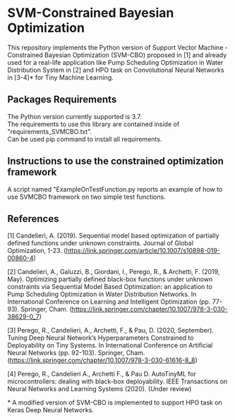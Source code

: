 # SVM-Constrained Bayesian Optimization 
This repository implements the Python version of Support Vector Machine - Constrained Bayesian Optimization (SVM-CBO) proposed in [1] and already used for a real-life application like Pump Scheduling Optimization in Water Distribution System in [2] and HPO task on Convolutional Neural Networks in [3-4]\* for Tiny Machine Learning.

## Packages Requirements
The Python version currently supported is 3.7.  
The requirements to use this library are contained inside of "requirements_SVMCBO.txt".  
Can be used pip command to install all requirements.

## Instructions to use the constrained optimization framework
A script named "ExampleOnTestFunction.py reports an example of how to use SVMCBO framework on two simple test functions.

## References

[1] Candelieri, A. (2019). Sequential model based optimization of partially defined functions under unknown constraints. Journal of Global Optimization, 1-23. (https://link.springer.com/article/10.1007/s10898-019-00860-4)

[2] Candelieri, A., Galuzzi, B., Giordani, I., Perego, R., & Archetti, F. (2019, May). Optimizing partially defined black-box functions under unknown constraints via Sequential Model Based Optimization: an application to Pump Scheduling Optimization in Water Distribution Networks. In International Conference on Learning and Intelligent Optimization (pp. 77-93). Springer, Cham. (https://link.springer.com/chapter/10.1007/978-3-030-38629-0_7)

[3] Perego, R., Candelieri, A., Archetti, F., & Pau, D. (2020, September). Tuning Deep Neural Network’s Hyperparameters Constrained to Deployability on Tiny Systems. In International Conference on Artificial Neural Networks (pp. 92-103). Springer, Cham. (https://link.springer.com/chapter/10.1007/978-3-030-61616-8_8)

[4] Perego, R., Candelieri A., Archetti F., \& Pau D. AutoTinyML for microcontrollers: dealing with black-box deployability. IEEE Transactions on Neural Networks and Learning Systems (2020). (Under review)


\* A modified version of SVM-CBO is implemented to support HPO task on Keras Deep Neural Networks.
